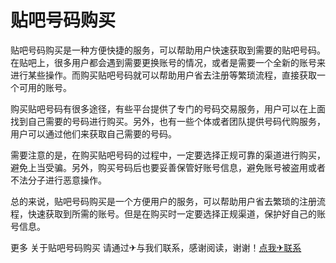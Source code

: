 # 贴吧号码购买

贴吧号码购买是一种方便快捷的服务，可以帮助用户快速获取到需要的贴吧号码。在贴吧上，很多用户都会遇到需要更换账号的情况，或者是需要一个全新的账号来进行某些操作。而购买贴吧号码就可以帮助用户省去注册等繁琐流程，直接获取一个可用的账号。

购买贴吧号码有很多途径，有些平台提供了专门的号码交易服务，用户可以在上面找到自己需要的号码进行购买。另外，也有一些个体或者团队提供号码代购服务，用户可以通过他们来获取自己需要的号码。

需要注意的是，在购买贴吧号码的过程中，一定要选择正规可靠的渠道进行购买，避免上当受骗。另外，购买号码后也要妥善保管好账号信息，避免账号被盗用或者不法分子进行恶意操作。

总的来说，贴吧号码购买是一个方便用户的服务，可以帮助用户省去繁琐的注册流程，快速获取到所需的账号。但是在购买时一定要选择正规渠道，保护好自己的账号信息。

更多 关于贴吧号码购买 请通过✈与我们联系，感谢阅读，谢谢！[点我✈联系](https://c.k02.cc)